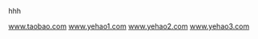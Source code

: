 
<html>
<head>
	<title>www.taobao.com
	</title>
	<meta charset="utf-8">
	<link rel="stylesheet" type="text/css" href="exercise1.css">
</head>
<body>
hhh

</body>

<a href="https://www.baidu.com">www.taobao.com</a>
<a href="https://www.baidu.com">www.yehao1.com</a>
<a href="https://www.baidu.com">www.yehao2.com</a>
<a href="https://www.baidu.com">www.yehao3.com</a>


</html>
